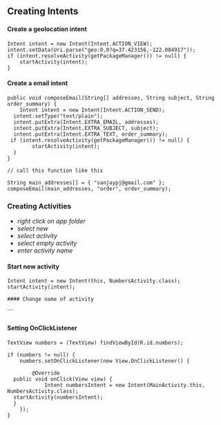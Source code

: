 ## Creating Intents

#### Create a geolocation intent
```
Intent intent = new Intent(Intent.ACTION_VIEW);  
intent.setData(Uri.parse("geo:0,0?q=37.423156,-122.084917"));  
if (intent.resolveActivity(getPackageManager()) != null) {  
    startActivity(intent);  
}
```

#### Create a email intent
```
public void composeEmail(String[] addresses, String subject, String order_summary) {  
    Intent intent = new Intent(Intent.ACTION_SEND);  
  intent.setType("text/plain");  
  intent.putExtra(Intent.EXTRA_EMAIL, addresses);  
  intent.putExtra(Intent.EXTRA_SUBJECT, subject);  
  intent.putExtra(Intent.EXTRA_TEXT, order_summary);  
 if (intent.resolveActivity(getPackageManager()) != null) {  
        startActivity(intent);  
  }  
}

// call this function like this

String main_addresses[] = { "sanjaypj@gmail.com" };  
composeEmail(main_addresses, "order", order_summary);
```

### Creating Activities

- *right click on app folder*
- *select new*
- *select activity*
- *select empty activity*
- *enter activity name*

#### Start new activity

```
Intent intent = new Intent(this, NumbersActivity.class);  
startActivity(intent);
```


```
#### Change name of activity

```
<activity android:name=".NumbersActivity" android:label="@string/category_numbers" />
```

#### Setting OnClickListener

```
TextView numbers = (TextView) findViewById(R.id.numbers);  
  
if (numbers != null) {  
    numbers.setOnClickListener(new View.OnClickListener() {  
  
        @Override  
  public void onClick(View view) {  
            Intent numbersIntent = new Intent(MainActivity.this, NumbersActivity.class);  
  startActivity(numbersIntent);  
  }  
    });  
}
```
